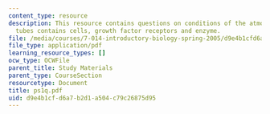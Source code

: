 ```yaml
---
content_type: resource
description: This resource contains questions on conditions of the atmosphere, test
  tubes contains cells, growth factor receptors and enzyme.
file: /media/courses/7-014-introductory-biology-spring-2005/d9e4b1cfd6a7b2d1a504c79c26875d95_ps1q.pdf
file_type: application/pdf
learning_resource_types: []
ocw_type: OCWFile
parent_title: Study Materials
parent_type: CourseSection
resourcetype: Document
title: ps1q.pdf
uid: d9e4b1cf-d6a7-b2d1-a504-c79c26875d95
---
```

